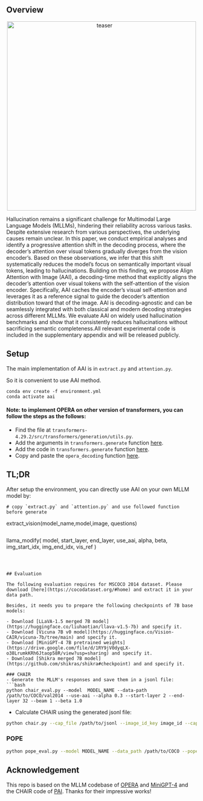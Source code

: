 

## Overview

<p align="center"><img src="./teaser.png" alt="teaser" width="500px" /></p>

Hallucination remains a significant challenge for Multimodal Large Language Models (MLLMs), hindering their reliability across various tasks. Despite extensive research from various perspectives, the underlying causes remain unclear. In this paper, we conduct empirical analyses and identify a progressive attention shift in the decoding process, where the decoder’s attention over visual tokens gradually diverges from the vision encoder’s. Based on these observations, we infer that this shift systematically reduces the model’s focus on semantically important visual tokens, leading to hallucinations. Building on this finding, we propose Align Attention with Image (AAI), a decoding-time method that explicitly aligns the decoder’s attention over visual tokens with the self-attention of the vision encoder. Specifically, AAI caches the encoder’s visual self-attention and leverages it as a reference signal to guide the decoder’s attention distribution toward that of the image. AAI is decoding-agnostic and can be seamlessly integrated with both classical and modern decoding strategies across different MLLMs. We evaluate AAI on widely used hallucination benchmarks and show that it consistently reduces hallucinations without sacrificing semantic completeness.All relevant experimental code is included in the supplementary appendix and will be released publicly.

## Setup

The main implementation of AAI is in `extract.py` and `attention.py`.

So it is convenient to use AAI method.
```
conda env create -f environment.yml
conda activate aai
```
#### Note: to implement OPERA on other version of transformers, you can follow the steps as the follows:
- Find the file at `transformers-4.29.2/src/transformers/generation/utils.py`.
- Add the arguments in `transformers.generate` function [here](https://github.com/shikiw/OPERA/blob/aa968c7501f4d3d8362f4b3bcab855024f4da5f6/transformers-4.29.2/src/transformers/generation/utils.py#L1156-L1162).
- Add the code in `transformers.generate` function [here](https://github.com/shikiw/OPERA/blob/aa968c7501f4d3d8362f4b3bcab855024f4da5f6/transformers-4.29.2/src/transformers/generation/utils.py#L1619-L1665).
- Copy and paste the `opera_decoding` function [here](https://github.com/shikiw/OPERA/blob/aa968c7501f4d3d8362f4b3bcab855024f4da5f6/transformers-4.29.2/src/transformers/generation/utils.py#L3116-L3674).

## TL;DR
After setup the environment, you can directly use AAI on your own MLLM model by:
```
# copy `extract.py` and `attention.py` and use followed function before generate

```
extract_vision(model_name,model,image, questions)
```
```
llama_modify(
        model,
        start_layer,
        end_layer,
        use_aai,
        alpha,
        beta,
        img_start_idx,
        img_end_idx,
        vis_ref
    )
```



## Evaluation

The following evaluation requires for MSCOCO 2014 dataset. Please download [here](https://cocodataset.org/#home) and extract it in your data path.

Besides, it needs you to prepare the following checkpoints of 7B base models:

- Download [LLaVA-1.5 merged 7B model](https://huggingface.co/liuhaotian/llava-v1.5-7b) and specify it.
- Download [Vicuna 7B v0 model](https://huggingface.co/Vision-CAIR/vicuna-7b/tree/main) and specify it.
- Download [MiniGPT-4 7B pretrained weights](https://drive.google.com/file/d/1RY9jV0dyqLX-o38LrumkKRh6Jtaop58R/view?usp=sharing) and specify it.
- Download [Shikra merged 7B model](https://github.com/shikras/shikra#checkpoint) and and specify it.

### CHAIR
- Generate the MLLM's responses and save them in a jsonl file:
```bash
python chair_eval.py --model  MODEL_NAME --data-path /path/to/COCO/val2014 --use-aai --alpha 0.3 --start-layer 2 --end-layer 32 --beam 1 --beta 1.0

```


- Calculate CHAIR using the generated jsonl file:
```bash
python chair.py --cap_file /path/to/jsonl --image_id_key image_id --caption_key caption --coco_path /path/to/COCO/annotations_trainval2014/annotations/ --save_path /path/to/save/jsonl
```

### POPE
```bash
python pope_eval.py --model MODEL_NAME --data_path /path/to/COCO --pope-type random --gpu-id GPU_IDs --beam 5 --scale_factor 50 --threshold 15 --num_attn_candidates 5 --penalty_weights 1
```





## Acknowledgement
This repo is based on the MLLM codebase of [OPERA](https://github.com/shikiw/OPERA/) and [MiniGPT-4](https://github.com/Vision-CAIR/MiniGPT-4) and the CHAIR code of [PAI](https://github.com/LALBJ/PAI). Thanks for their impressive works!

<!-- ## Citation
``` -->